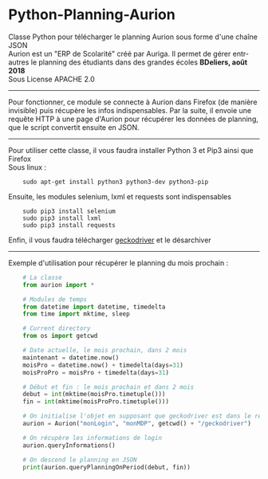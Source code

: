 # Python-Planning-Aurion

Classe Python pour télécharger le planning Aurion sous forme d'une chaîne JSON  
Aurion est un "ERP de Scolarité" créé par Auriga. Il permet de gérer entr-autres le planning des étudiants dans des grandes écoles
**BDeliers, août 2018**  
Sous License APACHE 2.0  

---

Pour fonctionner, ce module se connecte à Aurion dans Firefox (de manière invisible) puis récupère les infos indispensables.
Par la suite, il envoie une requête HTTP à une page d'Aurion pour récupérer les données de planning, que le script convertit ensuite
en JSON.

---

Pour utiliser cette classe, il vous faudra installer Python 3 et Pip3 ainsi que Firefox  
Sous linux :

```shell
    sudo apt-get install python3 python3-dev python3-pip
```

Ensuite, les modules selenium, lxml et requests sont indispensables

```shell
    sudo pip3 install selenium
    sudo pip3 install lxml
    sudo pip3 install requests
```

Enfin, il vous faudra télécharger [geckodriver](https://github.com/mozilla/geckodriver/releases) et le désarchiver

---

Exemple d'utilisation pour récupérer le planning du mois prochain :

```python
    # La classe
    from aurion import *

    # Modules de temps
    from datetime import datetime, timedelta
    from time import mktime, sleep

    # Current directory
    from os import getcwd

    # Date actuelle, le mois prochain, dans 2 mois
    maintenant = datetime.now()
    moisPro = datetime.now() + timedelta(days=31)
    moisProPro = moisPro + timedelta(days=31)

    # Début et fin : le mois prochain et dans 2 mois
    debut = int(mktime(moisPro.timetuple()))
    fin = int(mktime(moisProPro.timetuple()))

    # On initialise l'objet en supposant que geckodriver est dans le répertoire courant
    aurion = Aurion("monLogin", "monMDP", getcwd() + "/geckodriver")

    # On récupère les informations de login
    aurion.queryInformations()

    # On descend le planning en JSON
    print(aurion.queryPlanningOnPeriod(debut, fin))
```
